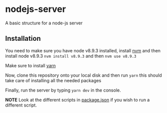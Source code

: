 # nodejs-server
A basic structure for a node-js server

## Installation
You need to make sure you have node v8.9.3 installed, install [nvm](https://github.com/creationix/nvm) and then install node v8.9.3
`nvm install v8.9.3`
and then
`nvm use v8.9.3`

Make sure to install [yarn](https://yarnpkg.com/en/)

Now, clone this repository onto your local disk and then run `yarn` this should take care of installing all the needed packages

Finally, run the server by typing `yarn dev` in the console.

**NOTE** Look at the different scripts in [package.json](package.json) if you wish to run a different script.
